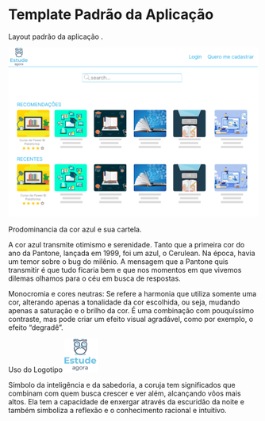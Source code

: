 # Template Padrão da Aplicação

Layout padrão da aplicação .

![tela principal sem estar logado](img/sem%20logar.png)

Prodominancia da cor azul e sua cartela.

A cor azul transmite otimismo e serenidade. Tanto que a primeira cor do ano da Pantone, lançada em 1999, foi um azul, o Cerulean. Na época, havia um temor sobre o bug do milênio. A mensagem que a Pantone quis transmitir é que tudo ficaria bem e que nos momentos em que vivemos dilemas olhamos para o céu em busca de respostas. 

Monocromia e cores neutras: Se refere a harmonia que utiliza somente uma cor, alterando apenas a tonalidade da cor escolhida, ou seja, mudando apenas a saturação e o brilho da cor. É uma combinação com pouquíssimo contraste, mas pode criar um efeito visual agradável, como por exemplo, o efeito “degradê”.


Uso do Logotipo 
![LOGO](/docs/img/LOGO.PNG)

Símbolo da inteligência e da sabedoria, a coruja tem significados que combinam com quem busca crescer e ver além, alcançando vôos mais altos. Ela tem a capacidade de enxergar através da escuridão da noite e também simboliza a reflexão e o conhecimento racional e intuitivo.
